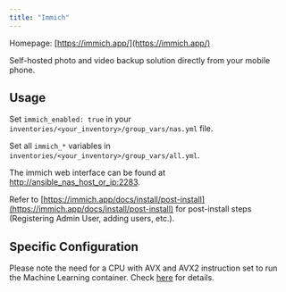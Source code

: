 ```yaml
---
title: "Immich"
---
```


Homepage: [https://immich.app/](https://immich.app/)

Self-hosted photo and video backup solution directly from your mobile phone.

## Usage

Set `immich_enabled: true` in your `inventories/<your_inventory>/group_vars/nas.yml` file.

Set all `immich_*` variables in `inventories/<your_inventory>/group_vars/all.yml`.

The immich web interface can be found at [http://ansible_nas_host_or_ip:2283](http://ansible_nas_host_or_ip:2283).

Refer to [https://immich.app/docs/install/post-install](https://immich.app/docs/install/post-install) for post-install steps (Registering Admin User, adding users, etc.).

## Specific Configuration

Please note the need for a CPU with AVX and AVX2 instruction set to run the Machine Learning container. Check [here](https://github.com/immich-app/immich/tree/c436c57cc9a2a23ae1fbd3ea52eeb947f32261cd#tensorflow-build-issue) for details.
